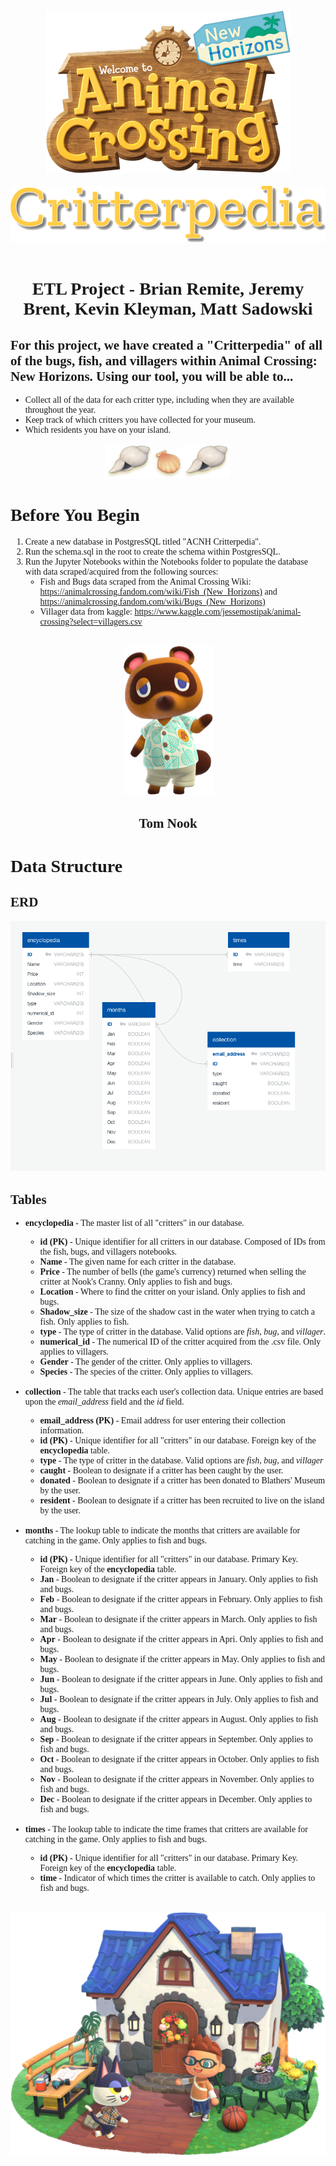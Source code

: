<!DOCTYPE html>
<html>
   <body style = "font-family:'Zilla Slab'">

<div style="background-image: url('Images/pattern-leaves-white.jpg');">
<center><img src="Images/logo-acnh-en.png" class="center"></center><br>
<center><img src="Images/Critterpedia_Trans.png" class="center" width=1000></center><br>
</div>
<h1><center>ETL Project - Brian Remite, Jeremy Brent, Kevin Kleyman, Matt Sadowski<center></h1>


<h2> For this project, we have created a "Critterpedia" of all of the bugs, fish, and villagers within Animal Crossing: New Horizons. Using our tool, you will be able to...</h2>

<ul>
    <li>Collect all of the data for each critter type, including when they are available throughout the year.</li>
    <li>Keep track of which critters you have collected for your museum.</li>
    <li>Which residents you have on your island.</li>
</ul>

<center><img src="Images/shell-2.png"><img src="Images/shell.png"><img src="Images/shell-2.png"></center>

<h1> Before You Begin </h1>

<ol>
<li>Create a new database in PostgresSQL titled "ACNH Critterpedia".</li>

<li>Run the schema.sql in the root to create the schema within PostgresSQL.</li>

<li>Run the Jupyter Notebooks within the Notebooks folder to populate the database with data scraped/acquired from the following sources:
    <ul>
    <li>Fish and Bugs data scraped from the Animal Crossing Wiki: <a href="https://animalcrossing.fandom.com/wiki/Fish_(New_Horizons)"> https://animalcrossing.fandom.com/wiki/Fish_(New_Horizons)</a> and <a href="https://animalcrossing.fandom.com/wiki/Bugs_(New_Horizons)"> https://animalcrossing.fandom.com/wiki/Bugs_(New_Horizons)</a></li>
    <li>Villager data from kaggle: <a href="https://www.kaggle.com/jessemostipak/animal-crossing?select=villagers.csv">https://www.kaggle.com/jessemostipak/animal-crossing?select=villagers.csv</a></li>
    </ul></li>
</ol>

<br>
<center><img src="Images/nook.png"></center>
<center><h2><b>Tom Nook</b><h2></center>

<h1>Data Structure</h1>
<h2>ERD</h2>
<center><img src="Images/ERD.png"></center>
<h2>Tables</h2>
<ul>
    <li><b>encyclopedia</b> - The master list of all "critters" in our database.</li>
        <ul>
            <li><b>id (PK)</b> - Unique identifier for all critters in our database. Composed of IDs from the fish, bugs, and villagers notebooks.</li>
            <li><b>Name</b> - The given name for each critter in the database.</li>
            <li><b>Price</b> - The number of bells (the game's currency) returned when selling the critter at Nook's Cranny. Only applies to fish and bugs.</li>
            <li><b>Location</b> - Where to find the critter on your island. Only applies to fish and bugs.</li>
            <li><b>Shadow_size</b> - The size of the shadow cast in the water when trying to catch a fish.  Only applies to fish.</li>
            <li><b>type</b> - The type of critter in the database.  Valid options are <i>fish</i>, <i>bug</i>, and <i>villager</i>.</li>
            <li><b>numerical_id</b> - The numerical ID of the critter acquired from the .csv file. Only applies to villagers.</li>
            <li><b>Gender</b> - The gender of the critter. Only applies to villagers.</li>
            <li><b>Species</b> - The species of the critter. Only applies to villagers.</li>
        </ul><br>
    <li><b>collection</b> - The table that tracks each user's collection data. Unique entries are based upon the <i>email_address</i> field and the <i>id</i> field.</li>
        <ul>
            <li><b>email_address (PK)</b> - Email address for user entering their collection information.</li>
            <li><b>id (PK)</b> - Unique identifier for all "critters" in our database. Foreign key of the <b>encyclopedia</b> table.</li>
            <li><b>type</b> - The type of critter in the database.  Valid options are <i>fish</i>, <i>bug</i>, and <i>villager</i></li>
            <li><b>caught</b> - Boolean to designate if a critter has been caught by the user.</li>
            <li><b>donated</b> - Boolean to designate if a critter has been donated to Blathers' Museum by the user.</li>
            <li><b>resident</b> - Boolean to designate if a critter has been recruited to live on the island by the user.</li>
        </ul><br>
    <li><b>months</b> - The lookup table to indicate the months that critters are available for catching in the game. Only applies to fish and bugs.</li>
        <ul>
            <li><b>id (PK)</b> - Unique identifier for all "critters" in our database. Primary Key. Foreign key of the <b>encyclopedia</b> table.</li>
            <li><b>Jan</b> - Boolean to designate if the critter appears in January. Only applies to fish and bugs.</li>
            <li><b>Feb</b> - Boolean to designate if the critter appears in February. Only applies to fish and bugs.</li>
            <li><b>Mar</b> - Boolean to designate if the critter appears in March. Only applies to fish and bugs.</li>
            <li><b>Apr</b> - Boolean to designate if the critter appears in Apri. Only applies to fish and bugs.</li>
            <li><b>May</b> - Boolean to designate if the critter appears in May. Only applies to fish and bugs.</li>
            <li><b>Jun</b> - Boolean to designate if the critter appears in June. Only applies to fish and bugs.</li>
            <li><b>Jul</b> - Boolean to designate if the critter appears in July. Only applies to fish and bugs.</li>
            <li><b>Aug</b> - Boolean to designate if the critter appears in August. Only applies to fish and bugs.</li>
            <li><b>Sep</b> - Boolean to designate if the critter appears in September. Only applies to fish and bugs.</li>
            <li><b>Oct</b> - Boolean to designate if the critter appears in October. Only applies to fish and bugs.</li>
            <li><b>Nov</b> - Boolean to designate if the critter appears in November. Only applies to fish and bugs.</li>
            <li><b>Dec</b> - Boolean to designate if the critter appears in December. Only applies to fish and bugs.</li>
        </ul><br>
    <li><b>times</b> - The lookup table to indicate the time frames that critters are available for catching in the game. Only applies to fish and bugs.</li>
        <ul>
            <li><b>id (PK)</b> - Unique identifier for all "critters" in our database. Primary Key. Foreign key of the <b>encyclopedia</b> table.</li>
            <li><b>time</b> - Indicator of which times the critter is available to catch. Only applies to fish and bugs.</li>
        </ul>
</ul>
<br>
<center><img src="Images/share-image-1.png"></center>

</body>
</html>